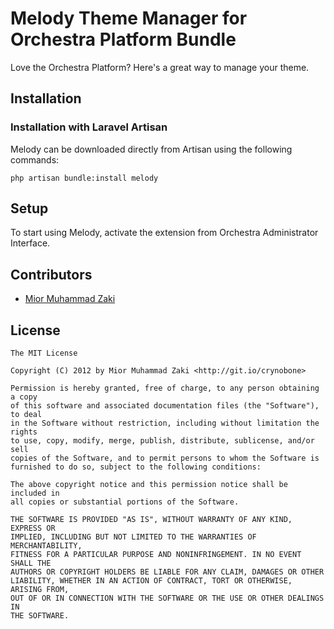 Melody Theme Manager for Orchestra Platform Bundle
==============

Love the Orchestra Platform? Here's a great way to manage your theme.

## Installation

### Installation with Laravel Artisan

Melody can be downloaded directly from Artisan using the following commands:

	php artisan bundle:install melody

## Setup

To start using Melody, activate the extension from Orchestra Administrator
Interface.

## Contributors

* [Mior Muhammad Zaki](http://git.io/crynobone)

## License

	The MIT License

	Copyright (C) 2012 by Mior Muhammad Zaki <http://git.io/crynobone>

	Permission is hereby granted, free of charge, to any person obtaining a copy
	of this software and associated documentation files (the "Software"), to deal
	in the Software without restriction, including without limitation the rights
	to use, copy, modify, merge, publish, distribute, sublicense, and/or sell
	copies of the Software, and to permit persons to whom the Software is
	furnished to do so, subject to the following conditions:

	The above copyright notice and this permission notice shall be included in
	all copies or substantial portions of the Software.

	THE SOFTWARE IS PROVIDED "AS IS", WITHOUT WARRANTY OF ANY KIND, EXPRESS OR
	IMPLIED, INCLUDING BUT NOT LIMITED TO THE WARRANTIES OF MERCHANTABILITY,
	FITNESS FOR A PARTICULAR PURPOSE AND NONINFRINGEMENT. IN NO EVENT SHALL THE
	AUTHORS OR COPYRIGHT HOLDERS BE LIABLE FOR ANY CLAIM, DAMAGES OR OTHER
	LIABILITY, WHETHER IN AN ACTION OF CONTRACT, TORT OR OTHERWISE, ARISING FROM,
	OUT OF OR IN CONNECTION WITH THE SOFTWARE OR THE USE OR OTHER DEALINGS IN
	THE SOFTWARE.
